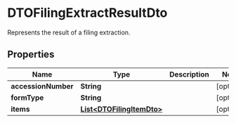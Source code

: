 

# DTOFilingExtractResultDto

Represents the result of a filing extraction.

## Properties

| Name | Type | Description | Notes |
|------------ | ------------- | ------------- | -------------|
|**accessionNumber** | **String** |  |  [optional] |
|**formType** | **String** |  |  [optional] |
|**items** | [**List&lt;DTOFilingItemDto&gt;**](DTOFilingItemDto.md) |  |  [optional] |



